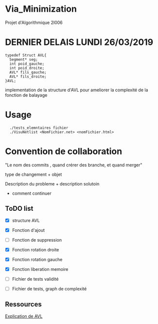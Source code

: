 # Via_Minimization
Projet d'Algorithmique 2I006
# DERNIER DELAIS LUNDI 26/03/2019
```
typedef Struct AVL{
  Segment* seg;
  int poid_gauche;
  int poid_droite;
  AVL* fils_gauche;
  AVL* fils_droite;
}AVL;
```
implementation de la structure d'AVL pour ameliorer la complexité de la fonction de balayage

# Usage
```
  ./tests_elemntaires fichier
  ./VisuNetlist <NomFichier.net> <nomFichier.html>
```

# Convention de collaboration

"Le nom des commits , quand crérer des branche, et quand merger"

type de changement + objet

Description du probleme + description solutoin
+ comment continuer

## ToDO list
- [X] structure AVL
- [X] Fonction d'ajout
- [ ] Fonction de suppression
- [X] Fonction rotation droite
- [X] Fonction rotation gauche
- [X] Fonction liberation memoire
- [ ] Fichier de tests validité
- [ ] Fichier de tests, graph de complexité


## Ressources
<a href="http://igm.univ-mlv.fr/~mac/ENS/DOC/arbravl_7.pdf">Explication de AVL</a>
